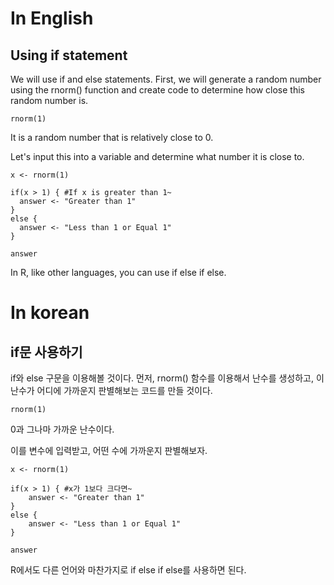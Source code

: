 # In English

## Using if statement

We will use if and else statements. First, we will generate a random number using the rnorm() function and create code to determine how close this random number is.

```
rnorm(1)
```
It is a random number that is relatively close to 0.



Let's input this into a variable and determine what number it is close to.

```
x <- rnorm(1)
```

```
if(x > 1) { #If x is greater than 1~
  answer <- "Greater than 1"
}
else {
  answer <- "Less than 1 or Equal 1"
}

answer
```

In R, like other languages, you can use if else if else.




# In korean 

## if문 사용하기

if와 else 구문을 이용해볼 것이다. 먼저, rnorm() 함수를 이용해서 난수를 생성하고, 이 난수가 어디에 가까운지 판별해보는 코드를 만들 것이다. 

```
rnorm(1) 
```
0과 그나마 가까운 난수이다. 



이를 변수에 입력받고, 어떤 수에 가까운지 판별해보자. 

```
x <- rnorm(1)
```

```
if(x > 1) { #x가 1보다 크다면~
	answer <- "Greater than 1"
}
else {
	answer <- "Less than 1 or Equal 1"
}

answer
```

R에서도 다른 언어와 마찬가지로 if else if else를 사용하면 된다. 

